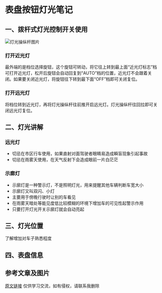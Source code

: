 # 表盘按钮灯光笔记
## 一、拨杆式灯光控制开关使用
![灯光操纵杆图片](https://youjia.cdn.bcebos.com/wenda_pics/16606110048028e2497d.png@!default_youjia)

### 打开近光灯
最外端的是档位选择旋钮，这个旋钮可转动，将它往上转到最上面“近光灯标志”档可打开近光灯，松开后旋钮会自动回复到“AUTO”档的位置，近光灯不会跟着关闭。如果要关闭近光灯，将旋钮往下转到最下面“OFF”档即可关闭复位。
### 打开远光灯
将档位转到近光灯，再将灯光操纵杆往前推开启远光灯。灯光操纵杆往回拉即可关闭远光灯复位。

## 二、灯光讲解
### 远光灯
- 切忌在市区行车使用，如果直射对面驾驶者眼睛易造成瞬盲现象引起事故
- 切忌在雨雾天使用，在天气反射下会造成眼前一片白茫茫
### 示廓灯
- 示廓灯是一种警示灯，不是照明灯光，用来提醒其他车辆判断车宽大小
- 示廓灯又叫双闪、小灯
- 主要用于傍晚行驶时让别的车看见
- 在雨雾天暗处等能见度低比较模糊的环境下增加车的可见性起警示作用
- 只要打开灯光开关示廓灯就会自动亮起

## 三、灯光位置
了解增加对车子熟悉程度

## 四、表盘信息

## 参考文章及图片
[原文链接](https://www.yoojia.com/wenda/775834.html?fromtype=top1)
仅供学习交流，如有侵权，请联系我删除


